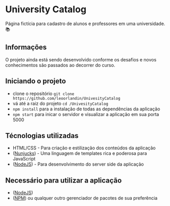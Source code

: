 # University Catalog


Página fictícia para cadastro de alunos e professores em uma universidade. :books:


## Informações

O projeto ainda está sendo desenvolvido conforme os desafios e novos conhecimentos são passados ao decorrer do curso. 

## Iniciando o projeto

- clone o repositório `git clone https://github.com/leoorlandin/UnivesityCatalog`
- vá até a raiz do projeto `cd /UnivesityCatalog`
- `npm install` para a instalação de todas as dependências da aplicação
- `npm start` para inicar o servidor e visualizar a aplicação em sua porta 5000

## Técnologias utilizadas

- HTML/CSS - Para criação e estilização dos conteúdos da aplicação
- ([Nunjucks](https://mozilla.github.io/nunjucks)) - Uma linguagem de templates rica e poderosa para JavaScript
- ([NodeJS](https://nodejs.org/en/)) - Para desenvolvimento do server side da aplicação

## Necessário para utilizar a aplicação

- ([NodeJS](https://nodejs.org/en/))
- ([NPM](https://www.npmjs.com/)) ou qualquer outro gerenciador de pacotes de sua preferência